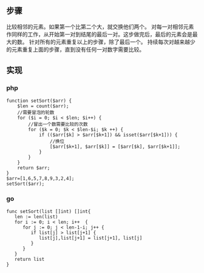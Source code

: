 ## 步骤
比较相邻的元素。如果第一个比第二个大，就交换他们两个。
对每一对相邻元素作同样的工作，从开始第一对到结尾的最后一对。这步做完后，最后的元素会是最大的数。
针对所有的元素重复以上的步骤，除了最后一个。
持续每次对越来越少的元素重复上面的步骤，直到没有任何一对数字需要比较。
## 实现
### php
```
function setSort($arr) {
    $len = count($arr);
    //需要冒泡的轮数
    for ($i = 0; $i < $len; $i++) {
        //冒出一个数需要比较的次数
        for ($k = 0; $k < $len-$i; $k ++) {
            if (($arr[$k] > $arr[$k+1]) && isset($arr[$k+1])) {
                //换位
                [$arr[$k+1], $arr[$k]] = [$arr[$k], $arr[$k+1]];
            }
        }
    }
    return $arr;
}
$arr=[1,6,5,7,8,9,3,2,4];
setSort($arr);
```
### go
```
func setSort(list []int) []int{
   len := len(list)
   for i := 0; i < len; i++  {
      for j := 0; j < len-1-i; j++ {
         if list[j] > list[j+1] {
            list[j],list[j+1] = list[j+1], list[j]
         }
      }
   }
   return list
}
```